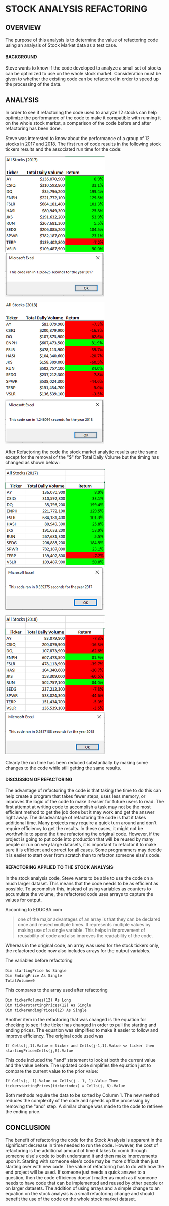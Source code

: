 # STOCK ANALYSIS REFACTORING
## OVERVIEW
The purpose of this analysis is to determine the value of refactoring code using an analysis of Stock Market data as a test case. 
#### BACKGROUND
Steve wants to know if the code developed to analyze a small set of stocks can be optimized to use on the whole stock market.  Consideration must be given to whether the existing code can be refactored in order to speed up the processing of the data. 
## ANALYSIS
In order to see if refactoring the code used to analyze 12 stocks can help optimize the performance of the code to make it compatible with running it on the whole stock market, a comparison of the code before and after refactoring has been done.  

Steve was interested to know about the performance of a group of 12 stocks in 2017 and 2018.  The first run of code results in the following stock tickers results and the associated run time for the code:

![alt text](https://github.com/xactuary/Stock-Analysis/blob/master/Resources/Orig%202017.PNG)
![alt text](https://github.com/xactuary/Stock-Analysis/blob/master/Resources/2017%20incl%20formatting%20before.PNG)


![alt text](https://github.com/xactuary/Stock-Analysis/blob/master/Resources/Orig%202018.PNG)
![alt text](https://github.com/xactuary/Stock-Analysis/blob/master/Resources/2018%20formatting%20before.PNG)

After Refactoring the code the stock market analytic results are the same except for the removal of the "$" for Total Daily Volume but the timing has changed as shown below:

![alt text](https://github.com/xactuary/Stock-Analysis/blob/master/Resources/2017%20challenge%20results.PNG)
![alt text](https://github.com/xactuary/Stock-Analysis/blob/master/Resources/2017%20challenge.PNG)

![alt text](https://github.com/xactuary/Stock-Analysis/blob/master/Resources/2018%20Challenge%20Results.PNG)
![alt text](https://github.com/xactuary/Stock-Analysis/blob/master/Resources/2018%20challenge.PNG)

Clearly the run time has been reduced substantially by making some changes to the code while still getting the same results. 

#### DISCUSSION OF REFACTORING
The advantage of refactoring the code is that taking the time to do this can help create a program that takes fewer steps, uses less memory, or improves the logic of the code to make it easier for future users to read. The first attempt at writing code to accomplish a task may not be the most efficient method to get the job done but it may work and get the answer right away.  The disadvantage of refactoring the code is that it takes additional time.  Many projects may require a quick turn around and don't require efficiency to get the results. In these cases, it might not be worthwhile to spend the time refactoring the original code.  However, if the project is going to put code into production that will be reused by many people or run on very large datasets, it is important to refactor it to make sure it is efficient and correct for all cases. Some programmers may decide it is easier to start over from scratch than to refactor someone else's code. 

#### REFACTORING APPLIED TO THE STOCK ANALYSIS
In the stock analysis code, Steve wants to be able to use the code on a much larger dataset.  This means that the code needs to be as efficient as possible.  To accomplish this, instead of using variables as counters to accumulate the volume, the refactored code uses arrays to capture the values for output.  

According to EDUCBA.com 
>one of the major advantages of an array is that they can be declared once and reused multiple times. It represents multiple values by making use of a single variable. This helps in improvement of reusability of code and also improves the readability of the code.

Whereas in the original code, an array was used for the stock tickers only, the refactored code now also includes arrays for the output variables. 

The variables before refactoring
```
Dim startingPrice As Single
Dim EndingPrice As Single
TotalVolume=0
```
This compares to the array used after refactoring
```
Dim tickerVolumes(12) As Long
Dim tickerstartingPrices(12) As Single
Dim tickerendingPrices(12) As Single 
```
Another item in the refactoring that was changed is the equation for checking to see if the ticker has changed in order to pull the starting and ending prices.  The equation was simplified to make it easier to follow and improve efficiency.  The original code used was
```
If Cells(j,1).Value = ticker and Cells(j-1,1).Value <> ticker then startingPrice=Cells(j,6).Value
```
This code included the "and" statement to look at both the current value and the value before.  The updated code simplifies the equation just to compare the current value to the prior value:
```
If Cells(j, 1).Value <> Cells(j - 1, 1).Value Then tickerstartingPrices(tickerindex) = Cells(j, 6).Value
```
Both methods require the data to be sorted by Column 1.  The new method reduces the complexity of the code and speeds up the processing by removing the "and" step. A similar change was made to the code to retrieve the ending price. 

## CONCLUSION
The benefit of refactoring the code for the Stock Analysis is apparent in the significant decrease in time needed to run the code.  However, the cost of refactoring is the additional amount of time it takes to comb through someone else's code to both understand it and then make improvements upon it.  Starting with someone else's code may be more difficult then just starting over with new code.  The value of refactoring has to do with how the end project will be used.  If someone just needs a quick answer to a question, then the code efficiency doesn't matter as much as if someone needs to have code that can be implemented and reused by other people or on larger datasets.  The addition of using arrays and a simple change to an equation on the stock analysis is a small refactoring change and should benefit the use of the code on the whole stock market dataset.  


 




